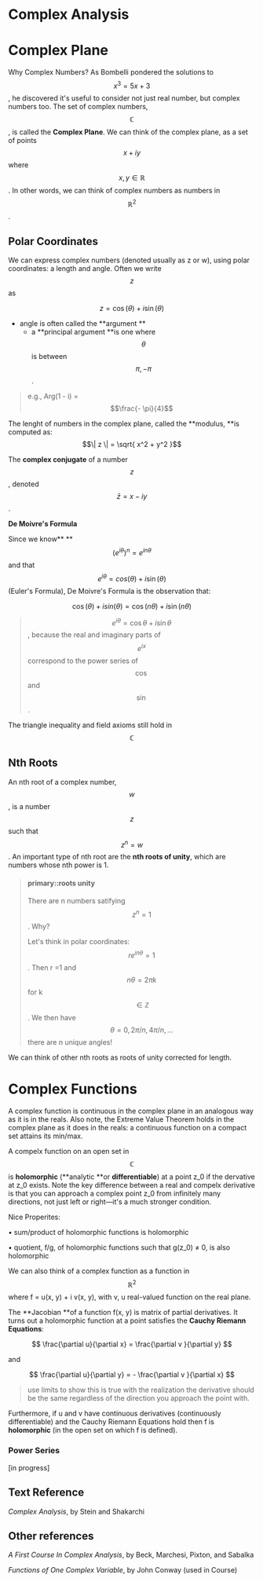 # Complex Analysis

# Complex Plane

Why Complex Numbers? As Bombelli pondered the solutions to $$x^3 = 5x + 3$$, he discovered it's useful to consider not just real number, but complex numbers too. The set of complex numbers, $$\mathbb{C}$$, is called the **Complex Plane**. We can think of the complex plane, as a set of points $$x + i y$$ where $$x, y \in \mathbb{R}$$. In other words, we can think of complex numbers as numbers in $$\mathbb{R}^2$$.

## Polar Coordinates

We can express complex numbers \(denoted usually as z or w\), using polar coordinates: a length and angle. Often we write $$z$$ as

$$z = \cos(\theta) + i \sin(\theta)$$

* angle is often called the **argument **
  * a **principal argument **is one where $$\theta$$ is between $$\pi, -\pi$$.


> e.g., Arg\(1 - i\) = $$\frac{- \pi}{4}$$

The lenght of numbers in the complex plane, called the **modulus, **is computed as: $$\| z \| = \sqrt{ x^2 + y^2 }$$

The **complex conjugate** of a number $$z$$, denoted $$\bar{z} = x - i y$$.

**De Moivre's Formula**

Since we know** **$$(e^{i\theta})^n = e^{i n \theta}$$ and that $$e^{i \theta} = cos(\theta) + i \sin(\theta)$$ \(Euler's Formula\),  De Moivre's Formula is the observation that:

$$\cos(\theta) + i sin(\theta) = \cos(n \theta) + i \sin(n \theta)$$

> $$e^{i \theta} = \cos \theta + i \sin \theta$$, because the real and imaginary parts of $$e^{i x}$$ correspond to the power series of $$\cos$$ and $$\sin$$.

The triangle inequality and field axioms still hold in $$\mathbb{C}$$

## Nth Roots

An nth root of a complex number, $$w$$, is a number $$z$$ such that $$z^n = w$$. An important type of nth root are the **nth roots of unity**, which are numbers whose nth power is 1.

> #### primary::roots unity
> 
> There are n numbers satifying $$z^n = 1$$. Why?
> 
> Let's think in polar coordinates: $$r e^{i n \theta} = 1 $$. Then r =1 and $$n \theta = 2 \pi k $$ for k $$\in \mathbb{Z}$$. We then have $$\theta = 0, 2 \pi / n, 4 \pi / n, \dots$$ there are n unique angles!

We can think of other nth roots as roots of unity corrected for length.

# Complex Functions

A complex function is continuous in the complex plane in an analogous way as it is in the reals. Also note, the Extreme Value Theorem holds in the complex plane as it does in the reals: a continuous function on a compact set attains its min\/max.

A compelx function on an open set in $$\mathbb{C}$$ is **holomorphic** \(**analytic **or **differentiable**\) at a point z\_0 if the dervative at z\_0 exists. Note the key difference between a real and compelx derivative is that you can approach a complex point z\_0 from infinitely many directions, not just left or right—it's a much stronger condition.

Nice Properites:

• sum\/product of holomorphic functions is holomorphic

• quotient, f\/g, of holomorphic functions such that g\(z\_0\) ≠ 0, is also holomorphic

We can also think of a complex function as a function in $$\mathbb{R}^2$$ where f = u\(x, y\) + i v\(x, y\), with v, u real-valued function on the real plane.

The **Jacobian **of a function f\(x, y\) is matrix of partial derivatives. It turns out a holomorphic function at a point satisfies the **Cauchy Riemann Equations**:


$$
\frac{\partial u}{\partial x} = \frac{\partial v }{\partial y}
$$


and


$$
\frac{\partial u}{\partial y} = - \frac{\partial v }{\partial x}
$$


> use limits to show this is true with the realization the derivative should be the same regardless of the direction you approach the point with.

Furthermore, if u and v have continuous derivatives \(continuously differentiable\) and the Cauchy Riemann Equations hold then f is **holomorphic** \(in the open set on which f is defined\).

### Power Series



\[in progress\]

## Text Reference

_Complex Analysis_, by Stein and Shakarchi

## Other references

_A First Course In Complex Analysis_, by Beck, Marchesi, Pixton, and Sabalka

_Functions of One Complex Variable_, by John Conway \(used in Course\)

